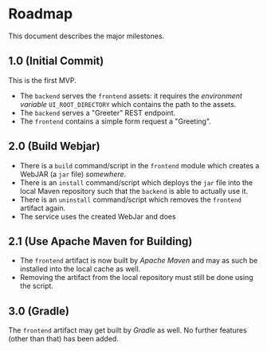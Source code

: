 # Roadmap

This document describes the major milestones.

## 1.0 (Initial Commit)

This is the first MVP.

- The `backend` serves the `frontend` assets: it requires the _environment variable_ `UI_ROOT_DIRECTORY` which contains
  the path to the assets.
- The `backend` serves a "Greeter" REST endpoint.
- The `frontend` contains a simple form request a "Greeting".

## 2.0 (Build Webjar)

- There is a `build` command/script in the `frontend` module which creates a WebJAR (a `jar` file) _somewhere_.
- There is an `install` command/script which deploys the `jar` file into the local Maven repository such that the
  `backend` is able to actually use it.
- There is an `uninstall` command/script which removes the `frontend` artifact again.
- The service uses the created WebJar and does

## 2.1 (Use Apache Maven for Building)

- The `frontend` artifact is now built by _Apache Maven_ and may as such be installed into the local cache as well.
- Removing the artifact from the local repository must still be done using the script.

## 3.0 (Gradle)

The `frontend` artifact may get built by _Gradle_ as well. No further features (other than that) has been added.
